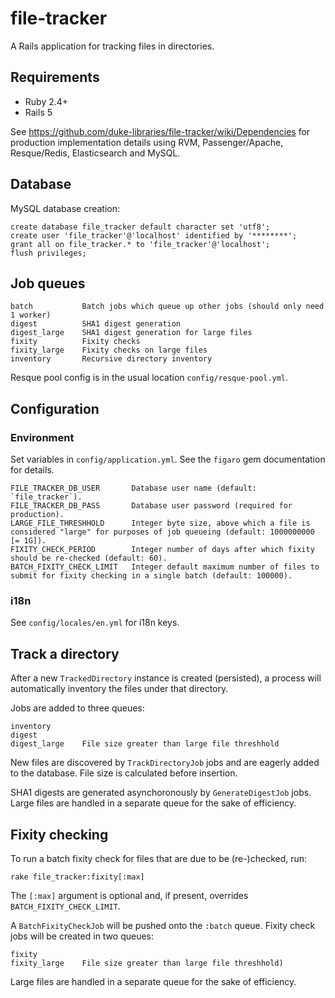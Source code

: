 # file-tracker

A Rails application for tracking files in directories.

## Requirements

- Ruby 2.4+
- Rails 5

See https://github.com/duke-libraries/file-tracker/wiki/Dependencies
for production implementation details using RVM, Passenger/Apache, Resque/Redis, Elasticsearch and MySQL.

## Database

MySQL database creation:

    create database file_tracker default character set 'utf8';
    create user 'file_tracker'@'localhost' identified by '********';
    grant all on file_tracker.* to 'file_tracker'@'localhost';
    flush privileges;

## Job queues

    batch           Batch jobs which queue up other jobs (should only need 1 worker)
    digest          SHA1 digest generation
    digest_large    SHA1 digest generation for large files
    fixity          Fixity checks
    fixity_large    Fixity checks on large files
    inventory       Recursive directory inventory

Resque pool config is in the usual location `config/resque-pool.yml`.

## Configuration

### Environment

Set variables in `config/application.yml`.  See the `figaro` gem documentation for details.

    FILE_TRACKER_DB_USER       Database user name (default: `file_tracker`).
    FILE_TRACKER_DB_PASS       Database user password (required for production).
    LARGE_FILE_THRESHHOLD      Integer byte size, above which a file is considered "large" for purposes of job queueing (default: 1000000000 [= 1G]).
    FIXITY_CHECK_PERIOD        Integer number of days after which fixity should be re-checked (default: 60).
    BATCH_FIXITY_CHECK_LIMIT   Integer default maximum number of files to submit for fixity checking in a single batch (default: 100000).

### i18n

See `config/locales/en.yml` for i18n keys.

## Track a directory

After a new `TrackedDirectory` instance is created (persisted), a process will automatically inventory the files under that directory.

Jobs are added to three queues:

    inventory
    digest
    digest_large    File size greater than large file threshhold

New files are discovered by `TrackDirectoryJob` jobs and are eagerly added to the database. File size is calculated
before insertion.

SHA1 digests are generated asynchoronously by `GenerateDigestJob` jobs. Large files are handled in a separate queue
for the sake of efficiency.

## Fixity checking

To run a batch fixity check for files that are due to be (re-)checked, run:

    rake file_tracker:fixity[:max]

The `[:max]` argument is optional and, if present, overrides `BATCH_FIXITY_CHECK_LIMIT`.

A `BatchFixityCheckJob` will be pushed onto the `:batch` queue.
Fixity check jobs will be created in two queues:

    fixity
    fixity_large    File size greater than large file threshhold)

Large files are handled in a separate queue for the sake of efficiency.
